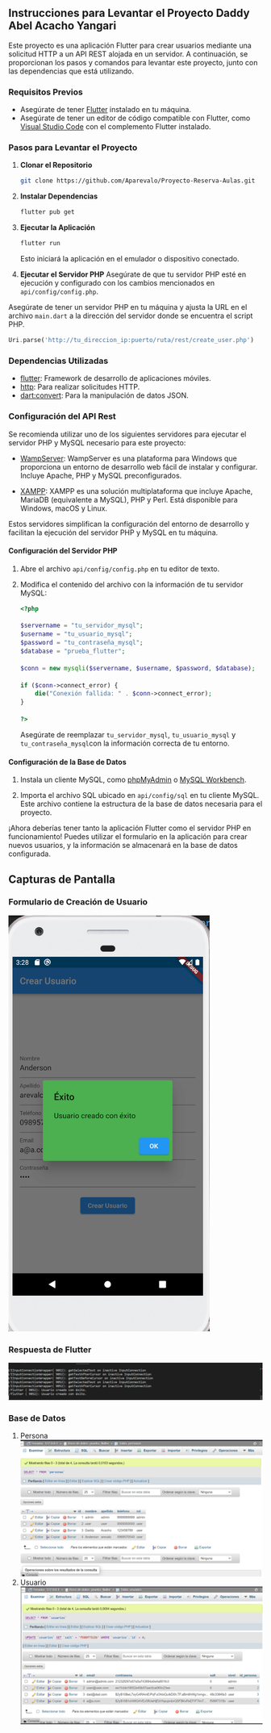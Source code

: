 ## Instrucciones para Levantar el Proyecto Daddy Abel Acacho Yangari

Este proyecto es una aplicación Flutter para crear usuarios mediante una solicitud HTTP a un API REST alojada en un servidor. A continuación, se proporcionan los pasos y comandos para levantar este proyecto, junto con las dependencias que está utilizando.

### Requisitos Previos
- Asegúrate de tener [Flutter](https://flutter.dev/docs/get-started/install) instalado en tu máquina.
- Asegúrate de tener un editor de código compatible con Flutter, como [Visual Studio Code](https://code.visualstudio.com/) con el complemento Flutter instalado.

### Pasos para Levantar el Proyecto

1. **Clonar el Repositorio**
   ```bash
   git clone https://github.com/Aparevalo/Proyecto-Reserva-Aulas.git
   ```

2. **Instalar Dependencias**
   ```bash
   flutter pub get
   ```

3. **Ejecutar la Aplicación**
   ```bash
   flutter run
   ```
   Esto iniciará la aplicación en el emulador o dispositivo conectado.

4. **Ejecutar el Servidor PHP**
   Asegúrate de que tu servidor PHP esté en ejecución y configurado con los cambios mencionados en `api/config/config.php`.


Asegúrate de tener un servidor PHP en tu máquina y ajusta la URL en el archivo `main.dart` a la dirección del servidor donde se encuentra el script PHP.


```dart
Uri.parse('http://tu_direccion_ip:puerto/ruta/rest/create_user.php')
```

### Dependencias Utilizadas

- [flutter](https://pub.dev/packages/flutter): Framework de desarrollo de aplicaciones móviles.
- [http](https://pub.dev/packages/http): Para realizar solicitudes HTTP.
- [dart:convert](https://api.dart.dev/stable/dart-convert/dart-convert-library.html): Para la manipulación de datos JSON.



### Configuración del API Rest

Se recomienda utilizar uno de los siguientes servidores para ejecutar el servidor PHP y MySQL necesario para este proyecto:

- [WampServer](https://www.wampserver.com/): WampServer es una plataforma para Windows que proporciona un entorno de desarrollo web fácil de instalar y configurar. Incluye Apache, PHP y MySQL preconfigurados.

- [XAMPP](https://www.apachefriends.org/index.html): XAMPP es una solución multiplataforma que incluye Apache, MariaDB (equivalente a MySQL), PHP y Perl. Está disponible para Windows, macOS y Linux.

Estos servidores simplifican la configuración del entorno de desarrollo y facilitan la ejecución del servidor PHP y MySQL en tu máquina.

#### Configuración del Servidor PHP

1. Abre el archivo `api/config/config.php` en tu editor de texto.

2. Modifica el contenido del archivo con la información de tu servidor MySQL:
   ```php
   <?php

   $servername = "tu_servidor_mysql";
   $username = "tu_usuario_mysql";
   $password = "tu_contraseña_mysql";
   $database = "prueba_flutter";

   $conn = new mysqli($servername, $username, $password, $database);

   if ($conn->connect_error) {
       die("Conexión fallida: " . $conn->connect_error);
   }

   ?>
   ```
   Asegúrate de reemplazar `tu_servidor_mysql`, `tu_usuario_mysql` y `tu_contraseña_mysql`con la información correcta de tu entorno.

#### Configuración de la Base de Datos

1. Instala un cliente MySQL, como [phpMyAdmin](https://www.phpmyadmin.net/) o [MySQL Workbench](https://www.mysql.com/products/workbench/).

2. Importa el archivo SQL ubicado en `api/config/sql` en tu cliente MySQL. Este archivo contiene la estructura de la base de datos necesaria para el proyecto.


¡Ahora deberías tener tanto la aplicación Flutter como el servidor PHP en funcionamiento! Puedes utilizar el formulario en la aplicación para crear nuevos usuarios, y la información se almacenará en la base de datos configurada.

## Capturas de Pantalla

### Formulario de Creación de Usuario
![Formulario de Creación de Usuario](images/imagen1.png)

### Respuesta de Flutter
![Respuesta Flutter](images/imagen2.png)

### Base de Datos 
1. Persona
![Persona](images/imagen3.png)
2. Usuario
![Usuario](images/imagen4.png)
